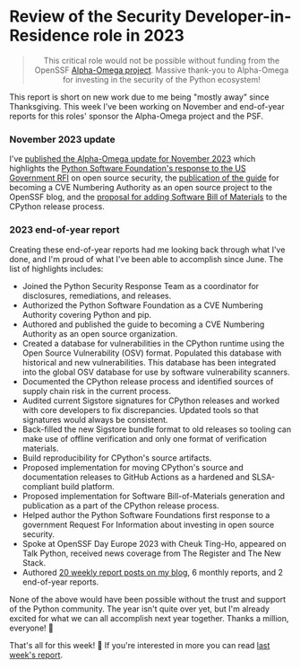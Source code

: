 # Review of the Security Developer-in-Residence role in 2023

<blockquote>
  <center>This critical role would not be possible without funding from the OpenSSF <a href="https://alpha-omega.dev">Alpha-Omega project</a>. Massive thank-you to Alpha-Omega for investing in the security of the Python ecosystem!</center>
</blockquote>

This report is short on new work due to me being "mostly away" since Thanksgiving. This week I've been working on November and end-of-year reports for this roles' sponsor the Alpha-Omega project and the PSF.

### November 2023 update

I've [published the Alpha-Omega update for November 2023](https://github.com/ossf/alpha-omega/blob/main/alpha/engagements/2023/psf/update-2023-11.md)
which highlights the [Python Software Foundation's response to the US Government RFI](https://github.com/ossf/alpha-omega/blob/main/alpha/engagements/2023/psf/update-2023-11.md#highlight-python-software-foundation-response-to-us-government-rfi) on open source security,
the [publication of the guide](https://openssf.org/blog/2023/11/27/openssf-introduces-guide-to-becoming-a-cve-numbering-authority-as-an-open-source-project/) for becoming a CVE Numbering Authority as an open source project to the OpenSSF blog,
and the [proposal for adding Software Bill of Materials](https://discuss.python.org/t/create-and-distribute-software-bill-of-materials-sbom-for-python-artifacts/39293/10) to the CPython release process.

### 2023 end-of-year report

Creating these end-of-year reports had me looking back through what I've done,
and I'm proud of what I've been able to accomplish since June. The list of highlights includes:

* Joined the Python Security Response Team as a coordinator for disclosures, remediations, and releases.
* Authorized the Python Software Foundation as a CVE Numbering Authority covering Python and pip.
* Authored and published the guide to becoming a CVE Numbering Authority as an open source organization.
* Created a database for vulnerabilities in the CPython runtime using the Open Source Vulnerability (OSV) format.
  Populated this database with historical and new vulnerabilities. This database has been integrated into the global
  OSV database for use by software vulnerability scanners.
* Documented the CPython release process and identified sources of supply chain risk in the current process.
* Audited current Sigstore signatures for CPython releases and worked with core developers to fix discrepancies. Updated tools
  so that signatures would always be consistent.
* Back-filled the new Sigstore bundle format to old releases so tooling can make use of offline verification and only one format of verification materials.
* Build reproducibility for CPython's source artifacts.
* Proposed implementation for moving CPython's source and documentation releases to GitHub Actions as a hardened and SLSA-compliant build platform.
* Proposed implementation for Software Bill-of-Materials generation and publication as a part of the CPython release process.
* Helped author the Python Software Foundations first response to a government Request For Information about investing in open source security.
* Spoke at OpenSSF Day Europe 2023 with Cheuk Ting-Ho, appeared on Talk Python, received news coverage from The Register and The New Stack.
* Authored [20 weekly report posts on my blog](https://sethmlarson.dev/blog), 6 monthly reports, and 2 end-of-year reports.

None of the above would have been possible without the trust and support of the Python community.
The year isn't quite over yet, but I'm already excited for what we can all accomplish next year together. Thanks a million, everyone! 💜

That's all for this week! 👋 If you're interested in more you can read [last week's report](http://sethmlarson.dev/security-developer-in-residence-weekly-report-19).
